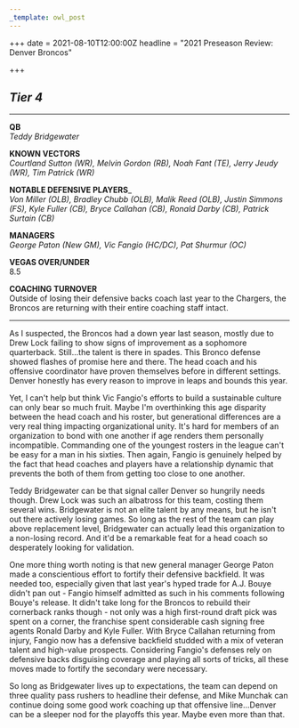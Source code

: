 ```yaml
---
_template: owl_post
---
```


+++
date = 2021-08-10T12:00:00Z
headline = "2021 Preseason Review: Denver Broncos"

+++
## _Tier 4_

***

**QB**  
_Teddy Bridgewater_

**KNOWN VECTORS**  
_Courtland Sutton (WR), Melvin Gordon (RB), Noah Fant (TE), Jerry Jeudy (WR), Tim Patrick (WR)_

**NOTABLE DEFENSIVE PLAYERS**_  
_Von Miller (OLB), Bradley Chubb (OLB), Malik Reed (OLB), Justin Simmons (FS), Kyle Fuller (CB), Bryce Callahan (CB), Ronald Darby (CB), Patrick Surtain (CB)_

**MANAGERS**  
_George Paton (New GM), Vic Fangio (HC/DC), Pat Shurmur (OC)_

**VEGAS OVER/UNDER**  
8\.5

**COACHING TURNOVER**  
Outside of losing their defensive backs coach last year to the Chargers, the Broncos are returning with their entire coaching staff intact.

***

As I suspected, the Broncos had a down year last season, mostly due to Drew Lock failing to show signs of improvement as a sophomore quarterback. Still...the talent is there in spades. This Bronco defense showed flashes of promise here and there. The head coach and his offensive coordinator have proven themselves before in different settings. Denver honestly has every reason to improve in leaps and bounds this year.

Yet, I can't help but think Vic Fangio's efforts to build a sustainable culture can only bear so much fruit. Maybe I'm overthinking this age disparity between the head coach and his roster, but generational differences are a very real thing impacting organizational unity. It's hard for members of an organization to bond with one another if age renders them personally incompatible. Commanding one of the youngest rosters in the league can't be easy for a man in his sixties. Then again, Fangio is genuinely helped by the fact that head coaches and players have a relationship dynamic that prevents the both of them from getting too close to one another.

Teddy Bridgewater can be that signal caller Denver so hungrily needs though. Drew Lock was such an albatross for this team, costing them several wins. Bridgewater is not an elite talent by any means, but he isn't out there actively losing games. So long as the rest of the team can play above replacement level, Bridgewater can actually lead this organization to a non-losing record. And it'd be a remarkable feat for a head coach so desperately looking for validation.

One more thing worth noting is that new general manager George Paton made a conscientious effort to fortify their defensive backfield. It was needed too, especially given that last year's hyped trade for A.J. Bouye didn't pan out - Fangio himself admitted as such in his comments following Bouye's release. It didn't take long for the Broncos to rebuild their cornerback ranks though - not only was a high first-round draft pick was spent on a corner, the franchise spent considerable cash signing free agents Ronald Darby and Kyle Fuller. With Bryce Callahan returning from injury, Fangio now has a defensive backfield studded with a mix of veteran talent and high-value prospects. Considering Fangio's defenses rely on defensive backs disguising coverage and playing all sorts of tricks, all these moves made to fortify the secondary were necessary.

So long as Bridgewater lives up to expectations, the team can depend on three quality pass rushers to headline their defense, and Mike Munchak can continue doing some good work coaching up that offensive line...Denver can be a sleeper nod for the playoffs this year. Maybe even more than that.
